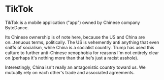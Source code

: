 # TikTok

TikTok is a mobile application ("app") owned by Chinese company ByteDance.

Its Chinese ownership is of note here, because the US and China are on...tenuous terms, politically. The US is vehemently anti anything that even sniffs of socialism, while China is a socialist country. Trump has used this culture to further anti-Chinese xenophobia for reasons I'm not entirely clear on (perhaps it's nothing more than that he's just a racist asshole).

Interestingly, China isn't really an antagonistic country toward us. We mutually rely on each other's trade and associated agreements.

